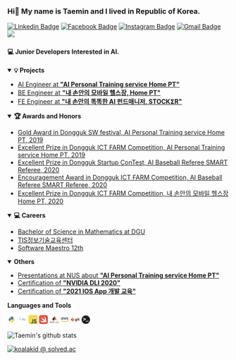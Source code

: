### Hi👋 My name is Taemin and I lived in Republic of Korea.<br/>

[![Linkedin Badge](https://img.shields.io/badge/-LinkedIn-blue?style=flat-square&logo=Linkedin&logoColor=white&link=https://www.linkedin.com/in/taemin-lee-%EC%9D%B4%ED%83%9C%EB%AF%BC-9b8393202/)](https://www.linkedin.com/in/taemin-lee-%EC%9D%B4%ED%83%9C%EB%AF%BC-9b8393202/) [![Facebook Badge](https://img.shields.io/badge/Facebook-1877f2?style=flat-square&logo=facebook&logoColor=white&link=https://www.facebook.com/profile.php?id=100004463082624)](https://www.facebook.com/profile.php?id=100004463082624) [![Instagram Badge](https://img.shields.io/badge/Instagram-ff69b4?style=flat-square&logo=instagram&logoColor=white&link=https://www.instagram.com/taemin_925/)](https://www.instagram.com/taemin_925/) [![Gmail Badge](https://img.shields.io/badge/-Gmail-c14438?style=flat-square&logo=Gmail&logoColor=white&link=mailto:koalakid154@gmail.com)](mailto:koalakid154@gmail.com) 
<a href="https://github.com/koalakid1">
  <img src="https://badges.pufler.dev/visits/koalakid1/koalakid1?style=flat-square&color=black&logo=github">
</a>

#### 💻 Junior Developers Interested in AI.

<details open="open">
  <summary><b>💡 Projects</b></summary>
  <ul>
    <li>
      <a href="https://github.com/comojin1994/YOLOPose">
        AI Engineer at <b>"AI Personal Training service Home PT"</b>
      </a>
   </li>
    <li>
      <a href="https://github.com/Himelo/HomePT">
        BE Engineer at <b>"내 손안의 모바일 헬스장, Home PT"</b>
      </a>
    </li>
    <li>
      <a href="https://github.com/Himelo/STOCKER">
        FE Engineer at <b>"내 손안의 똑똑한 AI 펀드매니저, STOCK𝝨R"</b>
      </a>
    </li>
  </ul>
</details>

<details open="open">
  <summary><b>🏆 Awards and Honors</b></summary>
  <ul>
    <li>
      <a href="">Gold Award in Dongguk SW festival, AI Personal Training service Home PT, 2019
      </a>
    </li>
    <li>
      <a href="">
        Excellent Prize in Dongguk ICT FARM Competition, AI Personal Training service Home PT, 2019
      </a>
   </li>
    <li>
      <a href="">
        Excellent Prize in Dongguk Startup ConTest, AI Baseball Referee SMART Referee, 2020
      </a>
    </li>
    <li>
      <a href="">
        Encouragement Award in Dongguk ICT FARM Competition, AI Baseball Referee SMART Referee, 2020
      </a>
    </li>
    <li>
      <a href="">
        Excellent Prize in Dongguk ICT FARM Competition, 내 손안의 모바일 헬스장 Home PT, 2020
      </a>
    </li>
  </ul>
</details>

<details open="open">
  <summary><b>💻 Careers</b></summary>
  <ul>
    <li>
      <a href="">
        Bachelor of Science in Mathematics at DGU
      </a>
    </li>
    <li>
      <a href="">
        TIS정보기술교육센터
      </a>
    </li>
   <li>
      <a href="">
        Software Maestro 12th
      </a>
    </li>
  </ul>
</details>

<details open="open">
  <summary><b>Others</b></summary>
  <ul>
    <li>
      <a href="https://events.comp.nus.edu.sg/view/17028">
        Presentations at NUS about <b>"AI Personal Training service Home PT"</b>
      </a>
    </li>
    <li>
      <a href="">
        Certification of <b>"NVIDIA DLI 2020"</b>
      </a>
    </li>
    <li>
      <a href="https://github.com/comojin1994/comojin1994/blob/master/docs/ios_certification.pdf">
        Certification of <b>"2021 IOS App 개발 교육"</b>
      </a>
    </li>
  </ul>
</details>

**Languages and Tools**  

<code><img height="20" src="https://raw.githubusercontent.com/github/explore/80688e429a7d4ef2fca1e82350fe8e3517d3494d/topics/python/python.png"></code>
<code><img height="20" src="https://raw.githubusercontent.com/github/explore/80688e429a7d4ef2fca1e82350fe8e3517d3494d/topics/java/java.png"></code>
<code><img height="20" src="https://raw.githubusercontent.com/github/explore/80688e429a7d4ef2fca1e82350fe8e3517d3494d/topics/javascript/javascript.png"></code>
<code><img height="20" src="https://raw.githubusercontent.com/github/explore/80688e429a7d4ef2fca1e82350fe8e3517d3494d/topics/swift/swift.png"></code>
<code><img height="20" src="https://raw.githubusercontent.com/github/explore/80688e429a7d4ef2fca1e82350fe8e3517d3494d/topics/matlab/matlab.png"></code>
<code><img height="20" src="https://raw.githubusercontent.com/github/explore/80688e429a7d4ef2fca1e82350fe8e3517d3494d/topics/aws/aws.png"></code>
<code><img height="20" src="https://raw.githubusercontent.com/github/explore/80688e429a7d4ef2fca1e82350fe8e3517d3494d/topics/git/git.png"></code>
<code><img height="20" src="https://raw.githubusercontent.com/github/explore/80688e429a7d4ef2fca1e82350fe8e3517d3494d/topics/terminal/terminal.png"></code>

![Taemin's github stats](https://github-readme-stats.vercel.app/api?username=koalakid1&theme=dark&show_icons=true)

[![koalakid @ solved.ac](http://mazassumnida.wtf/api/v2/generate_badge?boj=koalakid)](https://solved.ac/profile/koalakid)
